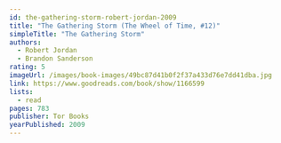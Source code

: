 ```yaml
---
id: the-gathering-storm-robert-jordan-2009
title: "The Gathering Storm (The Wheel of Time, #12)"
simpleTitle: "The Gathering Storm"
authors:
  - Robert Jordan
  - Brandon Sanderson
rating: 5
imageUrl: /images/book-images/49bc87d41b0f2f37a433d76e7dd41dba.jpg
link: https://www.goodreads.com/book/show/1166599
lists:
  - read
pages: 783
publisher: Tor Books
yearPublished: 2009
---
```

